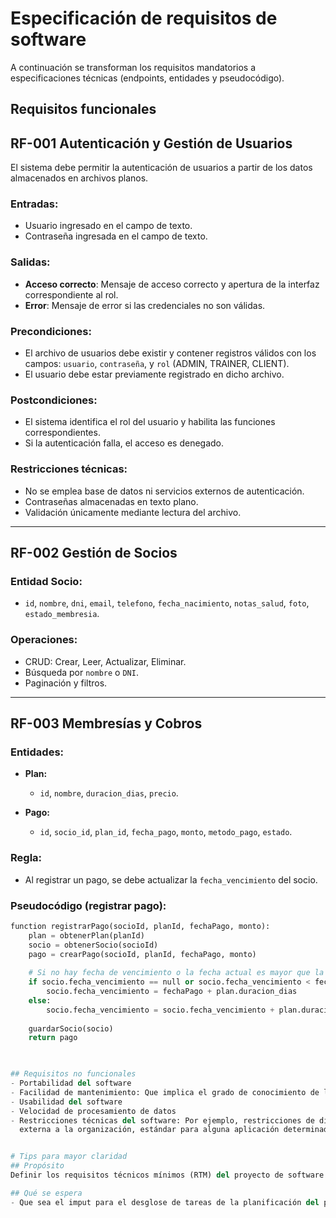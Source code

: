 # Especificación de requisitos de software

A continuación se transforman los requisitos mandatorios a especificaciones técnicas (endpoints, entidades y pseudocódigo).

## Requisitos funcionales


## RF-001 Autenticación y Gestión de Usuarios

El sistema debe permitir la autenticación de usuarios a partir de los datos almacenados en archivos planos.

### Entradas:
- Usuario ingresado en el campo de texto.
- Contraseña ingresada en el campo de texto.

### Salidas:
- **Acceso correcto**: Mensaje de acceso correcto y apertura de la interfaz correspondiente al rol.
- **Error**: Mensaje de error si las credenciales no son válidas.

### Precondiciones:
- El archivo de usuarios debe existir y contener registros válidos con los campos: `usuario`, `contraseña`, y `rol` (ADMIN, TRAINER, CLIENT).
- El usuario debe estar previamente registrado en dicho archivo.

### Postcondiciones:
- El sistema identifica el rol del usuario y habilita las funciones correspondientes.
- Si la autenticación falla, el acceso es denegado.

### Restricciones técnicas:
- No se emplea base de datos ni servicios externos de autenticación.
- Contraseñas almacenadas en texto plano.
- Validación únicamente mediante lectura del archivo.

---

## RF-002 Gestión de Socios

### Entidad Socio:
- `id`, `nombre`, `dni`, `email`, `telefono`, `fecha_nacimiento`, `notas_salud`, `foto`, `estado_membresia`.

### Operaciones:
- CRUD: Crear, Leer, Actualizar, Eliminar.
- Búsqueda por `nombre` o `DNI`.
- Paginación y filtros.

---

## RF-003 Membresías y Cobros

### Entidades:
- **Plan:**
  - `id`, `nombre`, `duracion_dias`, `precio`.
  
- **Pago:**
  - `id`, `socio_id`, `plan_id`, `fecha_pago`, `monto`, `metodo_pago`, `estado`.

### Regla:
- Al registrar un pago, se debe actualizar la `fecha_vencimiento` del socio.

### Pseudocódigo (registrar pago):

```python
function registrarPago(socioId, planId, fechaPago, monto):
    plan = obtenerPlan(planId)
    socio = obtenerSocio(socioId)
    pago = crearPago(socioId, planId, fechaPago, monto)
    
    # Si no hay fecha de vencimiento o la fecha actual es mayor que la fecha de vencimiento
    if socio.fecha_vencimiento == null or socio.fecha_vencimiento < fechaPago:
        socio.fecha_vencimiento = fechaPago + plan.duracion_dias
    else:
        socio.fecha_vencimiento = socio.fecha_vencimiento + plan.duracion_dias
    
    guardarSocio(socio)
    return pago


  
## Requisitos no funcionales
- Portabilidad del software
- Facilidad de mantenimiento: Que implica el grado de conocimiento de la herramienta de desarrollo del software, así como de la disponibilidad de personal técnico apropiado entre otros.
- Usabilidad del software
- Velocidad de procesamiento de datos
- Restricciones técnicas del software: Por ejemplo, restricciones de diseño debido al sistema operativo utilizado, el entorno de la plataforma, problemas de compatibilidad con alguna aplicación interna o
  externa a la organización, estándar para alguna aplicación determinada, entre otros.


# Tips para mayor claridad
## Propósito
Definir los requisitos técnicos mínimos (RTM) del proyecto de software.

## Qué se espera
- Que sea el imput para el desglose de tareas de la planificación del proyecto, para su posterior diseño e implementación.

